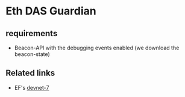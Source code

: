 # Eth DAS Guardian

## requirements
- Beacon-API with the debugging events enabled (we download the beacon-state)

## Related links
- EF's [devnet-7](https://peerdas-devnet-7.ethpandaops.io/)
